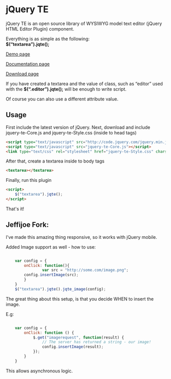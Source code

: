 ﻿jQuery TE
=========

jQuery TE is an open source library of WYSIWYG model text editor (jQuery HTML
Editor Plugin) component.

Everything is as simple as the following:  
**$(“textarea”).jqte();**

[Demo page][]

[Documentation page][]

[Download page][]

  [Demo page]: http://jqueryte.com/demos
  [Documentation page]: http://jqueryte.com/documentation
  [Download page]: http://jqueryte.com/download

If you have created a textarea and the value of class, such as “editor”
used with the **$(“.editor”).jqte();** will be enough to write script.

Of course you can also use a different attribute value.

Usage
-----

First include the latest version of jQuery. Next, download and include jquery-te-Core.js and jquery-te-Style.css (inside to head tags)

``` html
<script type="text/javascript" src="http://code.jquery.com/jquery.min.js"></script>
<script type="text/javascript" src="jquery-te-Core.js"></script>
<link type="text/css" rel="stylesheet" href="jquery-te-Style.css" charset="utf-8" />
```

After that, create a textarea inside to body tags

``` html
<textarea></textarea>
```

Finally, run this plugin
``` html
<script>
	$("textarea").jqte();
</script>
```

That's it!

Jeffijoe Fork:
-----

I've made this amazing thing responsive, so it works with jQuery mobile.

Added Image support as well - how to use:

``` javascript

	var config = {
	    onClick: function(){
                var src = "http://some.com/image.png";
		config.insertImage(src);
	    }
	}
	$("textarea").jqte().jqte_image(config);

```

The great thing about this setup, is that you decide WHEN to insert the image.

E.g:

``` javascript

    var config = {
        onClick: function () {
            $.get("imagerequest", function(result) {
                // The server has returned a string - our image!
                config.insertImage(result);
            });
        }
    }

```
This allows asynchronous logic.